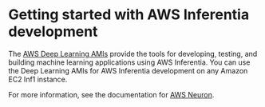 # Getting started with AWS Inferentia development<a name="inf-getting-started"></a>

The [AWS Deep Learning AMIs](https://docs.aws.amazon.com/dlami/latest/devguide/) provide the tools for developing, testing, and building machine learning applications using AWS Inferentia\. You can use the Deep Learning AMIs for AWS Inferentia development on any Amazon EC2 Inf1 instance\.

For more information, see the documentation for [AWS Neuron](https://github.com/aws/aws-neuron-sdk)\.